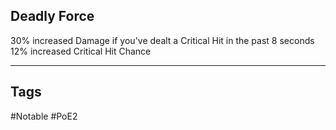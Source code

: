 ## Deadly Force
30% increased Damage if you've dealt a Critical Hit in the past 8 seconds
12% increased Critical Hit Chance

---
## Tags
#Notable
#PoE2

